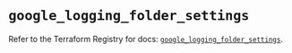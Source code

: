 # `google_logging_folder_settings`

Refer to the Terraform Registry for docs: [`google_logging_folder_settings`](https://registry.terraform.io/providers/hashicorp/google/6.23.0/docs/resources/logging_folder_settings).
